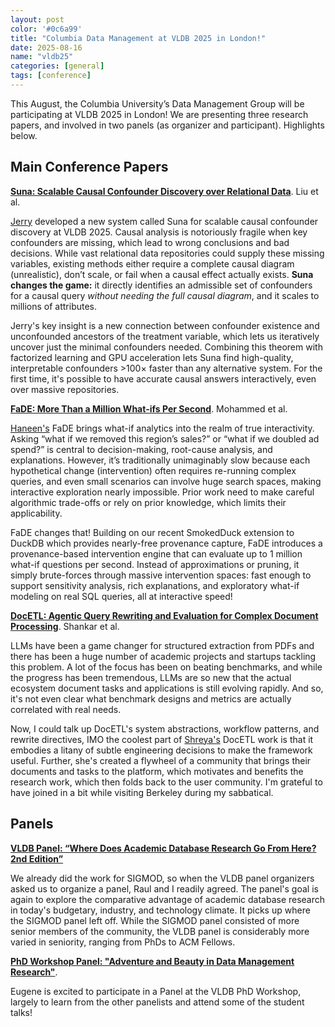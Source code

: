 ```yaml
---
layout: post
color: '#0c6a99'
title: "Columbia Data Management at VLDB 2025 in London!"
date: 2025-08-16
name: "vldb25"
categories: [general]
tags: [conference]
---
```

<style>
.peach { background: #FBE5D6; }
.blue { background: #B4C7E7; }
</style>


This August, the Columbia University’s Data Management Group will be participating at VLDB 2025 in London! We are presenting three research papers, and involved in two panels (as organizer and participant).   Highlights below.

## Main Conference Papers

[**Suna: Scalable Causal Confounder Discovery over Relational Data**](https://www.dropbox.com/scl/fi/695hsoo5oqzwtxjm7by42/suna-vldb25-cr.pdf?rlkey=zkswarx3wyb4y5bjefz9ovbez&dl=0).   Liu et al.     

[Jerry](https://jerrrrryl.github.io/) developed a new system called Suna for scalable causal confounder discovery at VLDB 2025. Causal analysis is notoriously fragile when key confounders are missing, which lead to wrong conclusions and bad decisions. While vast relational data repositories could supply these missing variables, existing methods either require a complete causal diagram (unrealistic), don’t scale, or fail when a causal effect actually exists. **Suna changes the game:** it directly identifies an admissible set of confounders for a causal query _without needing the full causal diagram_, and it scales to millions of attributes.

Jerry's key insight is a new connection between confounder existence and unconfounded ancestors of the treatment variable, which lets us iteratively uncover just the minimal confounders needed. Combining this theorem with factorized learning and GPU acceleration lets Suna find high-quality, interpretable confounders >100× faster than any alternative system.  For the first time, it's possible to have accurate causal answers interactively, even over massive repositories.


[**FaDE: More Than a Million What-ifs Per Second**](https://www.dropbox.com/scl/fi/g9n1934x3v2skdmky7rr7/fade-vldb25-cr.pdf?rlkey=goplr3um7xyxqb9bow56v4sgy&dl=0).  Mohammed et al.  

[Haneen's](https://haneensa.github.io/) FaDE brings what-if analytics into the realm of true interactivity. Asking “what if we removed this region’s sales?” or “what if we doubled ad spend?” is central to decision-making, root-cause analysis, and explanations.  However, it’s traditionally unimaginably slow because each hypothetical change (intervention) often requires re-running complex queries, and even small scenarios can involve huge search spaces, making interactive exploration nearly impossible.   Prior work need to make careful algorithmic trade-offs or rely on prior knowledge, which limits their applicability.

FaDE changes that! Building on our recent SmokedDuck extension to DuckDB which provides nearly-free provenance capture, FaDE introduces a provenance-based intervention engine that can evaluate up to 1 million what-if questions per second. Instead of approximations or pruning, it simply brute-forces through massive intervention spaces: fast enough to support sensitivity analysis, rich explanations, and exploratory what-if modeling on real SQL queries, all at interactive speed!


[**DocETL: Agentic Query Rewriting and Evaluation for Complex Document Processing**](https://arxiv.org/abs/2410.12189).  Shankar et al.    

LLMs have been a game changer for structured extraction from PDFs and there has been a huge number of academic projects and startups tackling this problem.  A lot of the focus has been on beating benchmarks, and while the progress has been tremendous, LLMs are so new that the actual ecosystem document tasks and applications is still evolving rapidly.  And so, it's not even clear what benchmark designs and metrics are actually correlated with real needs.  

Now, I could talk up DocETL's system abstractions, workflow patterns, and rewrite directives, IMO the coolest part of [Shreya's](https://www.sh-reya.com/) DocETL work is that
it embodies a litany of subtle engineering decisions to make the framework useful.  Further, she's created a flywheel of a community that brings their documents and tasks to the platform, which motivates and benefits the research work, which then folds back to the user community.  I'm grateful to have joined in a bit while visiting Berkeley during my sabbatical.  

## Panels

[**VLDB Panel: “Where Does Academic Database Research Go From Here? 2nd Edition”**](https://arxiv.org/abs/2504.08948) 

We already did the work for SIGMOD, so when the VLDB panel organizers asked us to organize a panel, Raul and I readily agreed.  The panel's goal is again to explore the comparative advantage of academic database research in today's budgetary, industry, and technology climate.    It picks up where the SIGMOD panel left off.   While the SIGMOD panel consisted of more senior members of the community, the VLDB panel is considerably more varied in seniority, ranging from PhDs to ACM Fellows.


[**PhD Workshop Panel: "Adventure and Beauty in Data Management Research"**](https://vldb.org/2025/?program-schedule-phd-workshop). 

Eugene is excited to participate in a Panel at the VLDB PhD Workshop, largely to learn from the other panelists and attend some of the student talks!
